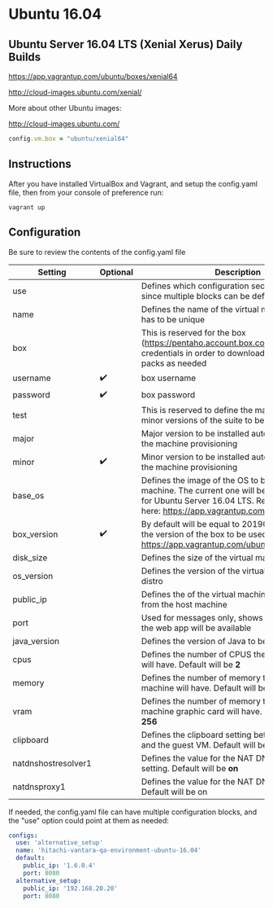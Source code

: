 # Ubuntu 16.04

## Ubuntu Server 16.04 LTS (Xenial Xerus) Daily Builds

https://app.vagrantup.com/ubuntu/boxes/xenial64

http://cloud-images.ubuntu.com/xenial/

More about other Ubuntu images:

http://cloud-images.ubuntu.com/

```ruby
config.vm.box = "ubuntu/xenial64"
```

## Instructions

After you have installed VirtualBox and Vagrant, and setup the config.yaml file, then from your console of preference run:

```shell
vagrant up
```

## Configuration

Be sure to review the contents of the config.yaml file

| Setting | Optional | Description |
| --- | --- | --- |
| use | | Defines which configuration section will be used since multiple blocks can be defined (See below) |
| name | | Defines the name of the virtual machine which has to be unique |
| box | | This is reserved for the box (https://pentaho.account.box.com/login) credentials in order to download the service packs as needed |
| username | :heavy_check_mark: | box username |
| password | :heavy_check_mark: | box password |
| test | | This is reserved to define the machine major and minor versions of the suite to be installed |
| major | | Major version to be installed automatically during the machine provisioning |
| minor | :heavy_check_mark: | Minor version to be installed automatically during the machine provisioning |
| base_os | | Defines the image of the OS to be used in the machine. The current one will be **ubuntu/xenial64** for Ubuntu Server 16.04 LTS. Read more about it here: https://app.vagrantup.com/boxes/search |
| box_version | :heavy_check_mark: | By default will be equal to 20190621.0.0. This is the version of the box to be used. Check more at https://app.vagrantup.com/ubuntu/boxes/xenial64 |
| disk_size | | Defines the size of the virtual machine disk |
| os_version | | Defines the version of the virtual machine OS distro |
| public_ip | | Defines the of the virtual machine to be accessed from the host machine |
| port | | Used for messages only, shows the port where the web app will be available |
| java_version | | Defines the version of Java to be installed |
| cpus | | Defines the number of CPUS the virtual machine will have. Default will be **2** |
| memory | | Defines the number of memory the virtual machine will have. Default will be **8192** |
| vram | | Defines the number of memory the virtual machine graphic card will have. Default will be **256** |
| clipboard | | Defines the clipboard setting between the host and the guest VM. Default will be **bidirectional** |
| natdnshostresolver1 | | Defines the value for the NAT DNS Host Resolver setting. Default will be **on** |
| natdnsproxy1 | | Defines the value for the NAT DNS Proxy setting. Default will be on |

If needed, the config.yaml file can have multiple configuration blocks, and the "use" option could point at them as needed:

```yaml
configs:
  use: 'alternative_setup'
  name: 'hitachi-vantara-qa-environment-ubuntu-16.04'
  default:
    public_ip: '1.6.0.4'
    port: 8080
  alternative_setup:
    public_ip: '192.168.20.20'
    port: 8080
```
